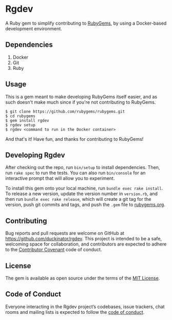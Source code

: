 # Rgdev

A Ruby gem to simplify contributing to [RubyGems](https://github.com/rubygems/rubygems),
by using a Docker-based development environment.

## Dependencies

1. Docker
2. Git
3. Ruby

## Usage

This is a gem meant to make developing RubyGems itself easier, and as such
doesn't make much since if you're not contributing to RubyGems.

    $ git clone https://github.com/rubygems/rubygems.git
    $ cd rubygems
    $ gem install rgdev
    $ rgdev setup
    $ rgdev <command to run in the Docker container>

And that's it! Have fun, and thanks for contributing to RubyGems!

## Developing Rgdev

After checking out the repo, run `bin/setup` to install dependencies. Then, run `rake spec` to run the tests. You can also run `bin/console` for an interactive prompt that will allow you to experiment.

To install this gem onto your local machine, run `bundle exec rake install`. To release a new version, update the version number in `version.rb`, and then run `bundle exec rake release`, which will create a git tag for the version, push git commits and tags, and push the `.gem` file to [rubygems.org](https://rubygems.org).

## Contributing

Bug reports and pull requests are welcome on GitHub at https://github.com/duckinator/rgdev. This project is intended to be a safe, welcoming space for collaboration, and contributors are expected to adhere to the [Contributor Covenant](http://contributor-covenant.org) code of conduct.

## License

The gem is available as open source under the terms of the [MIT License](https://opensource.org/licenses/MIT).

## Code of Conduct

Everyone interacting in the Rgdev project’s codebases, issue trackers, chat rooms and mailing lists is expected to follow the [code of conduct](https://github.com/duckinator/rgdev/blob/master/CODE_OF_CONDUCT.md).
